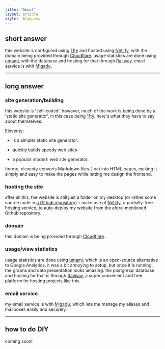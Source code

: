 ```yaml
---
title: "About"
layout: article
style: _blog.css
---
```


## short answer
this website is configured using [11ty](https://www.11ty.dev/) and hosted using [Netlify](https://www.netlify.com/), with the domain being provided through [Cloudflare](https://www.cloudflare.com/). usage statistics are done using [umami](https://umami.is/), with the database and hosting for that through [Railway](https://railway.app/). email service is with [Migadu](https://www.migadu.com/).

<hr>

## long answer

### site generation/building
this website is 'self-coded'. however, much of the work is being done by a 'static site generator', in this case being [11ty](https://www.11ty.dev/). here's what they have to say about themselves:

Eleventy:
- is a simpler static site generator.

- quickly builds speedy web sites

- a popular modern web site generator.

for me, eleventy converts Markdown files (`.md`) into HTML pages, making it simply and easy to make the pages while letting me design the frontend.

### hosting the site
after all this, the website is still just a folder on my desktop (or rather some source code in [a Github repository](https://www.github.com/intricateavocado/site)). i make use of [Netlify](https://www.netlify.com/), a partially-free hosting service, to auto-deploy my website from the afore-mentioned Github repository. 

### domain
this domain is being provided through [Cloudflare](https://www.cloudflare.com/).

### usage/view statistics
usage statistics are done using [umami](https://umami.is/), which is an open-source alternative to Google Analytics. it was a bit annoying to setup, but once it is running, the graphs and data presentation looks amazing. the postgresql database and hosting for that is through [Railway](https://railway.app/), a super convenient and free platform for hosting projects like this. 

### email service
my email service is with [Migadu](https://www.migadu.com/), which lets me manage my aliases and mailboxes easily and securely.

<hr>

## how to do DIY
coming soon!
